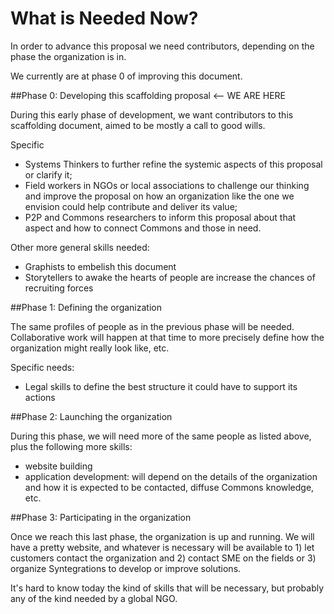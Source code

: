 
# What is Needed Now? 

In order to advance this proposal we need contributors, depending on the phase the organization is in. 

We currently are at phase 0 of improving this document.

##Phase 0: Developing this scaffolding proposal <-- WE ARE HERE

During this early phase of development, we want contributors to this scaffolding document, aimed to be mostly a call to good wills.

Specific 
* Systems Thinkers to further refine the systemic aspects of this proposal or clarify it;
* Field workers in NGOs or local associations to challenge our thinking and improve the proposal on how an organization like the one we envision could help contribute and deliver its value;
* P2P and Commons researchers to inform this proposal about that aspect and how to connect Commons and those in need.

Other more general skills needed:
* Graphists to embelish this document
* Storytellers to awake  the hearts of people are increase the chances of recruiting forces

##Phase 1: Defining the organization

The same profiles of people as in the previous phase will be needed. Collaborative work will happen at that time to more precisely define how the organization might really look like, etc.

Specific needs:
* Legal skills to define the best structure it could have to support its actions

##Phase 2: Launching the organization

During this phase, we will need more of the same people as listed above, plus the following more skills:
* website building
* application development: will depend on the details of the organization and how it is expected to be contacted, diffuse Commons knowledge, etc.


##Phase 3: Participating in the organization

Once we reach this last phase, the organization is up and running. We will have a pretty website, and whatever is necessary will be available to 1) let customers contact the organization and 2) contact SME on the fields or 3) organize Syntegrations to develop or improve solutions.

It's hard to know today the kind of skills that will be necessary, but probably any of the kind needed by a global NGO.
